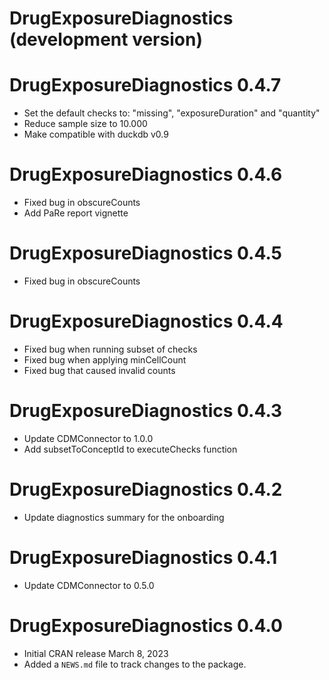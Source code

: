 # DrugExposureDiagnostics (development version)

# DrugExposureDiagnostics 0.4.7
* Set the default checks to: "missing", "exposureDuration" and "quantity"
* Reduce sample size to 10.000
* Make compatible with duckdb v0.9

# DrugExposureDiagnostics 0.4.6
* Fixed bug in obscureCounts
* Add PaRe report vignette

# DrugExposureDiagnostics 0.4.5
* Fixed bug in obscureCounts

# DrugExposureDiagnostics 0.4.4

* Fixed bug when running subset of checks
* Fixed bug when applying minCellCount
* Fixed bug that caused invalid counts

# DrugExposureDiagnostics 0.4.3

* Update CDMConnector to 1.0.0
* Add subsetToConceptId to executeChecks function

# DrugExposureDiagnostics 0.4.2

* Update diagnostics summary for the onboarding

# DrugExposureDiagnostics 0.4.1

* Update CDMConnector to 0.5.0 

# DrugExposureDiagnostics 0.4.0

* Initial CRAN release March 8, 2023
* Added a `NEWS.md` file to track changes to the package.
